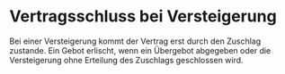 # Vertragsschluss bei Versteigerung

Bei einer Versteigerung kommt der Vertrag erst durch den Zuschlag zustande. Ein Gebot erlischt, wenn ein Übergebot abgegeben oder die Versteigerung ohne Erteilung des Zuschlags geschlossen wird. 

